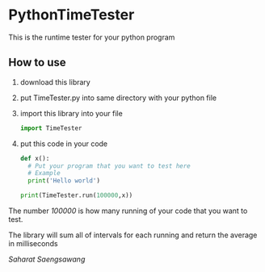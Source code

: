 # PythonTimeTester

This is the runtime tester for your python program

## How to use

1. download this library
2. put TimeTester.py into same directory with your python file
3. import this library into your file

   ```python
   import TimeTester
   ```

4. put this code in your code

   ```python
   def x():
     # Put your program that you want to test here
     # Example
     print('Hello world')
   
   print(TimeTester.run(100000,x))
   ```

The number *100000* is how many running of your code that you want to test. 

The library will sum all of intervals for each running and return the average in milliseconds

*Saharat Saengsawang*
